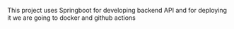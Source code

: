 This project uses Springboot for  developing backend API and for deploying it we are going to docker and github actions 
